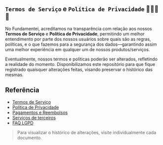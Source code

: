 ## `Termos de Serviço` e `Política de Privacidade` 👮🏻‍♂️🛑

No Fundamentei, acreditamos na transparência com relação aos nossos **Termos de Serviço** e **Política de Privacidade**, permitindo um melhor entendimento por parte dos nossos usuários sobre quais são as regras, políticas, e o que fazemos para a segurança dos dados—garantindo assim uma melhor experiência em qualquer um de nossos produtos/serviços.

Eventualmente, nossos termos e políticas poderão ser alterados, refletindo a realidade do momento. Disponibilizamos este repositório para que fique registrado quaisquer alterações feitas, visando preservar o histórico das mesmas.

## Referência

- [Termos de Serviço](terms-of-service.md)
- [Política de Privacidade](privacy-policy.md)
- [Pagamentos e Reembolsos](payments-and-refunds.md)
- [Serviços de terceiros](third-parties.md)
- [FAQ LGPD](lgpd-faq.md)

> Para visualizar o histórico de alterações, visite individualmente cada documento.
